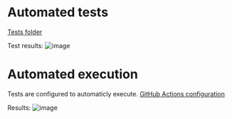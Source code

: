 # Automated tests
[Tests folder](https://github.com/oleksandrmanetskyi/SportsHub/tree/main/SportsHub/tests/SportsHub.ServicesTests/Services/Realizations)

Test results:
![image](https://github.com/oleksandrmanetskyi/SportsHub/assets/56626861/0fda8a54-1f63-4ca0-ae65-1b1ca7b9a5d0)

# Automated execution
Tests are configured to automaticly execute.
[GitHub Actions configuration](https://github.com/oleksandrmanetskyi/SportsHub/blob/main/.github/workflows/run-dotnet-tests.yml)

Results:
![image](https://github.com/oleksandrmanetskyi/SportsHub/assets/56626861/2e246822-dc88-46fc-a2ac-cd7e96cc80a7)


